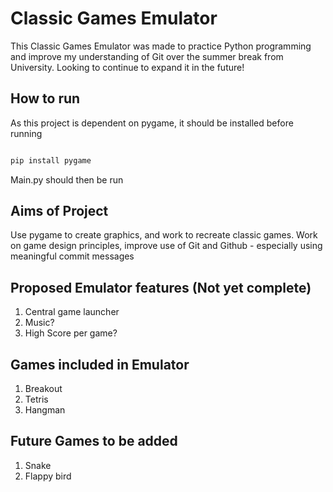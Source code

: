 # Classic Games Emulator
This Classic Games Emulator was made to practice Python programming and improve my understanding of Git over the summer break from University. Looking to continue to expand it in the future!

## How to run

As this project is dependent on pygame, it should be installed before running

```bash

pip install pygame

```

Main.py should then be run

## Aims of Project

Use pygame to create graphics, and work to recreate classic games.
Work on game design principles, improve use of Git and Github - especially using meaningful commit messages

## Proposed Emulator features (Not yet complete)

1. Central game launcher
2. Music?
3. High Score per game?

## Games included in Emulator

1. Breakout
2. Tetris
3. Hangman

## Future Games to be added

1. Snake
2. Flappy bird
